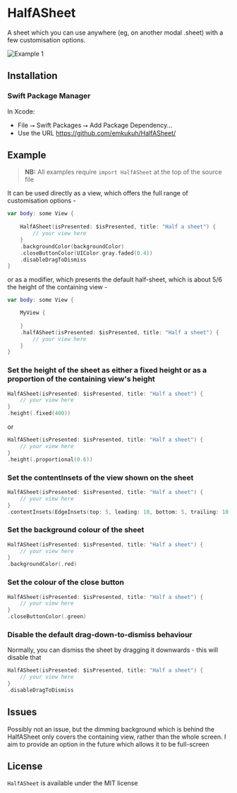# HalfASheet

A sheet which you can use anywhere (eg, on another modal .sheet) with a few customisation options.

<img src="Resources//Example1.png" alt="Example 1"/>

## Installation

### Swift Package Manager

In Xcode:
* File ⭢ Swift Packages ⭢ Add Package Dependency...
* Use the URL https://github.com/emkukuh/HalfASheet/


## Example

> **NB:** All examples require `import HalfASheet` at the top of the source file

It can be used directly as a view, which offers the full range of customisation options -

```swift
var body: some View {
    
    HalfASheet(isPresented: $isPresented, title: "Half a sheet") {
        // your view here
    }
    .backgroundColor(backgroundColor)
    .closeButtonColor(UIColor.gray.faded(0.4))
    .disableDragToDismiss
}
```

or as a modifier, which presents the default half-sheet, which is about 5/6 the height of the containing view -

```swift
var body: some View {

    MyView {
    
    }
    .halfASheet(isPresented: $isPresented, title: "Half a sheet") {
        // your view here
    }
}
```


### Set the height of the sheet as either a fixed height or as a proportion of the containing view's height

```swift
HalfASheet(isPresented: $isPresented, title: "Half a sheet") {
    // your view here
}
.height(.fixed(400))
```

or

```swift
HalfASheet(isPresented: $isPresented, title: "Half a sheet") {
    // your view here
}
.height(.proportional(0.6))
```

### Set the contentInsets of the view shown on the sheet

```swift
HalfASheet(isPresented: $isPresented, title: "Half a sheet") {
    // your view here
}
.contentInsets(EdgeInsets(top: 5, leading: 10, bottom: 5, trailing: 10))
```

### Set the background colour of the sheet

```swift
HalfASheet(isPresented: $isPresented, title: "Half a sheet") {
    // your view here
}
.backgroundColor(.red)
```

### Set the colour of the close button

```swift
HalfASheet(isPresented: $isPresented, title: "Half a sheet") {
    // your view here
}
.closeButtonColor(.green)
```

### Disable the default drag-down-to-dismiss behaviour

Normally, you can dismiss the sheet by dragging it downwards - this will disable that

```swift
HalfASheet(isPresented: $isPresented, title: "Half a sheet") {
    // your view here
}
.disableDragToDismiss
```

## Issues

Possibly not an issue, but the dimming background which is behind the HalfASheet only covers the containing view, rather than the whole screen. I aim to provide an option in the future which allows it to be full-screen

## License  

`HalfASheet` is available under the MIT license
